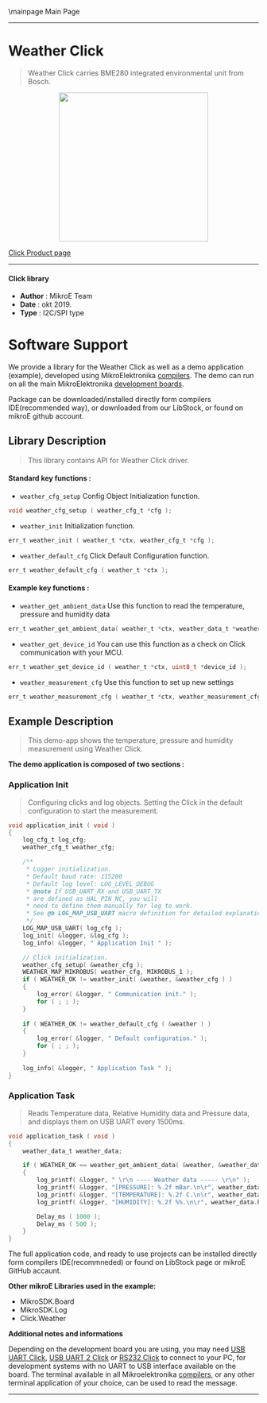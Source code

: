 \mainpage Main Page
 
---
# Weather Click

> Weather Click carries BME280 integrated environmental unit from Bosch.

<p align="center">
  <img src="https://download.mikroe.com/images/click_for_ide/weather_click.png" height=300px>
</p>

[Click Product page](https://www.mikroe.com/weather-click)

---


#### Click library 

- **Author**        : MikroE Team
- **Date**          : okt 2019.
- **Type**          : I2C/SPI type


# Software Support

We provide a library for the Weather Click 
as well as a demo application (example), developed using MikroElektronika 
[compilers](https://shop.mikroe.com/compilers). 
The demo can run on all the main MikroElektronika [development boards](https://shop.mikroe.com/development-boards).

Package can be downloaded/installed directly form compilers IDE(recommended way), or downloaded from our LibStock, or found on mikroE github account. 

## Library Description

> This library contains API for Weather Click driver.

#### Standard key functions :

- `weather_cfg_setup` Config Object Initialization function.
```c
void weather_cfg_setup ( weather_cfg_t *cfg ); 
```

- `weather_init` Initialization function.
```c
err_t weather_init ( weather_t *ctx, weather_cfg_t *cfg );
```

- `weather_default_cfg` Click Default Configuration function.
```c
err_t weather_default_cfg ( weather_t *ctx );
```

#### Example key functions :

- `weather_get_ambient_data` Use this function to read the temperature, pressure and humidity data
```c
err_t weather_get_ambient_data( weather_t *ctx, weather_data_t *weather_data );
```

- `weather_get_device_id` You can use this function as a check on Click communication with your MCU.
```c
err_t weather_get_device_id ( weather_t *ctx, uint8_t *device_id );
```

- `weather_measurement_cfg` Use this function to set up new settings
```c
err_t weather_measurement_cfg ( weather_t *ctx, weather_measurement_cfg_t *cfg );
```

## Example Description

> This demo-app shows the temperature, pressure and humidity measurement using Weather Click.

**The demo application is composed of two sections :**

### Application Init 

> Configuring clicks and log objects.
> Setting the Click in the default configuration to start the measurement.

```c
void application_init ( void )
{
    log_cfg_t log_cfg;
    weather_cfg_t weather_cfg;

    /** 
     * Logger initialization.
     * Default baud rate: 115200
     * Default log level: LOG_LEVEL_DEBUG
     * @note If USB_UART_RX and USB_UART_TX 
     * are defined as HAL_PIN_NC, you will 
     * need to define them manually for log to work. 
     * See @b LOG_MAP_USB_UART macro definition for detailed explanation.
     */
    LOG_MAP_USB_UART( log_cfg );
    log_init( &logger, &log_cfg );
    log_info( &logger, " Application Init " );

    // Click initialization.
    weather_cfg_setup( &weather_cfg );
    WEATHER_MAP_MIKROBUS( weather_cfg, MIKROBUS_1 );
    if ( WEATHER_OK != weather_init( &weather, &weather_cfg ) )
    {
        log_error( &logger, " Communication init." );
        for ( ; ; );
    }
    
    if ( WEATHER_OK != weather_default_cfg ( &weather ) )
    {
        log_error( &logger, " Default configuration." );
        for ( ; ; );
    }
    
    log_info( &logger, " Application Task " );
} 
```

### Application Task

> Reads Temperature data, Relative Humidity data and Pressure data, and displays them on USB UART every 1500ms.

```c
void application_task ( void )
{
    weather_data_t weather_data;

    if ( WEATHER_OK == weather_get_ambient_data( &weather, &weather_data ) )
    {
        log_printf( &logger, " \r\n ---- Weather data ----- \r\n" );
        log_printf( &logger, "[PRESSURE]: %.2f mBar.\n\r", weather_data.pressure );
        log_printf( &logger, "[TEMPERATURE]: %.2f C.\n\r", weather_data.temperature );
        log_printf( &logger, "[HUMIDITY]: %.2f %%.\n\r", weather_data.humidity );

        Delay_ms ( 1000 );
        Delay_ms ( 500 );
    }
}
```

The full application code, and ready to use projects can be  installed directly form compilers IDE(recommneded) or found on LibStock page or mikroE GitHub accaunt.

**Other mikroE Libraries used in the example:** 

- MikroSDK.Board
- MikroSDK.Log
- Click.Weather

**Additional notes and informations**

Depending on the development board you are using, you may need 
[USB UART Click](https://shop.mikroe.com/usb-uart-click), 
[USB UART 2 Click](https://shop.mikroe.com/usb-uart-2-click) or 
[RS232 Click](https://shop.mikroe.com/rs232-click) to connect to your PC, for 
development systems with no UART to USB interface available on the board. The 
terminal available in all Mikroelektronika 
[compilers](https://shop.mikroe.com/compilers), or any other terminal application 
of your choice, can be used to read the message.



---
